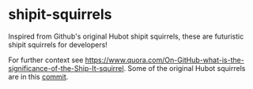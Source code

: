 # shipit-squirrels
Inspired from Github's original Hubot shipit squirrels, these are futuristic shipit squirrels for developers!

For further context see https://www.quora.com/On-GitHub-what-is-the-significance-of-the-Ship-It-squirrel. Some of the original Hubot squirrels are in this [commit](https://github.com/github/hubot-scripts/commit/247310f83e8f0a33230c4a2ceb5e68ca86006e18).
